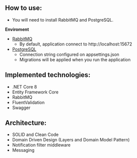 ## How to use:

- You will need to install RabbitMQ and PostgreSQL.

**Enviroment**

- [RabbitMQ](https://www.rabbitmq.com/docs/download)
  - By default, application connect to http://localhost:15672
- [PostgreSQL](https://www.postgresql.org/download/)
  - Connection string configured on appsettings.json
  - Migrations will be applied when you run the application

## Implemented technologies:

- .NET Core 8
- Entity Framework Core
- RabbitMQ
- FluentValidation
- Swagger

## Architecture:

- SOLID and Clean Code
- Domain Driven Design (Layers and Domain Model Pattern)
- Notification filter middleware
- Messaging
